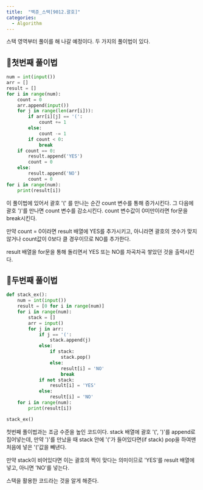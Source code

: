 ```yaml
---
title:  "백준_스택[9012.괄호]"
categories:
  - Algorithm
---
```


스택 영역부터 풀이를 해 나갈 예정이다. 두 가지의 풀이법이 있다.

## 🍕첫번째 풀이법

```python
num = int(input())
arr = []
result = []
for i in range(num):
    count = 0
    arr.append(input())
    for j in range(len(arr[i])):
        if arr[i][j] == '(':
            count += 1
        else:
            count -= 1
        if count < 0:
            break
    if count == 0:
        result.append('YES')
        count = 0
    else:
        result.append('NO')
        count = 0
for i in range(num):
    print(result[i])
```

이 풀이법에 있어서 괄호 '(' 를 만나는 순간 count 변수를 통해 증가시킨다.
그 다음에 괄호 ')'를 만나면 count 변수를 감소시킨다.
count 변수값이 0미만이라면 for문을 break시킨다.

만약 count = 0이라면 result 배열에 YES를 추가시키고, 아니라면 괄호의 갯수가 맞지 않거나 count값이 0보다 클 경우이므로 NO를 추가한다.

result 배열을 for문을 통해 돌리면서 YES 또는 NO를 차곡차곡 쌓았던 것을 출력시킨다.

## 🍕두번째 풀이법

```python
def stack_ex():
    num = int(input())
    result = [0 for i in range(num)]
    for i in range(num):
        stack = []
        arr = input()
        for j in arr:
            if j == '(':
                stack.append(j)
            else:
                if stack:
                    stack.pop()
                else:
                    result[i] = 'NO'
                    break
            if not stack:
                result[i] = 'YES'
            else:
                result[i] = 'NO'
    for i in range(num):
        print(result[i])

stack_ex()
```

첫번째 풀이법과는 조금 수준을 높인 코드이다.
stack 배열에 괄호 '(', ')'를 append로 집어넣는데,
만약 ')'를 만났을 때 stack 안에 '('가 들어있다면(if stack) pop을 하여맨 처음에 넣은 '('값을 빼낸다.

만약 stack이 비어있다면 이는 괄호의 짝이 맞다는 의미이므로 'YES'를 result 배열에 넣고, 아니면 'NO'를 넣는다.

스택을 활용한 코드라는 것을 알게 해준다.
